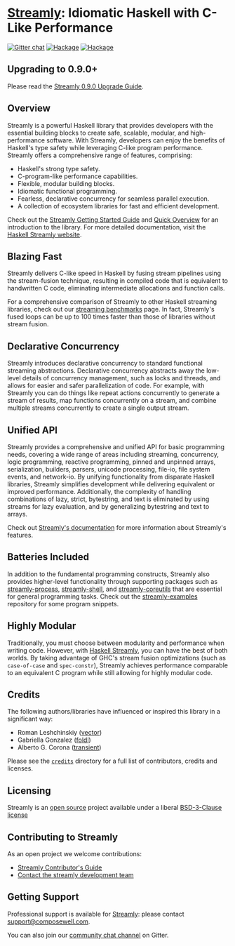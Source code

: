 # [Streamly][]: Idiomatic Haskell with C-Like Performance

[![Gitter chat](https://badges.gitter.im/composewell/gitter.svg)](https://gitter.im/composewell/streamly)
[![Hackage](https://img.shields.io/hackage/v/streamly-core.svg?style=flat)](https://hackage.haskell.org/package/streamly-core)
[![Hackage](https://img.shields.io/hackage/v/streamly.svg?style=flat)](https://hackage.haskell.org/package/streamly)

## Upgrading to 0.9.0+

Please read the [Streamly 0.9.0 Upgrade Guide](/docs/User/Project/Upgrading-0.8-to-0.9.md).

## Overview

Streamly is a powerful Haskell library that provides developers with
the essential building blocks to create safe, scalable, modular, and
high-performance software. With Streamly, developers can enjoy the
benefits of Haskell's type safety while leveraging C-like program
performance.  Streamly offers a comprehensive range of features,
comprising:

* Haskell's strong type safety.
* C-program-like performance capabilities.
* Flexible, modular building blocks.
* Idiomatic functional programming.
* Fearless, declarative concurrency for seamless parallel execution.
* A collection of ecosystem libraries for fast and efficient development.

Check out the [Streamly Getting Started
Guide](/docs/User/Tutorials/before-you-begin.md) and [Quick
Overview](/docs/User/Tutorials/quick-overview.md) for an introduction
to the library. For more detailed documentation, visit the [Haskell
Streamly website][Streamly].

## Blazing Fast

Streamly delivers C-like speed in Haskell by fusing stream pipelines
using the stream-fusion technique, resulting in compiled code that is
equivalent to handwritten C code, eliminating intermediate allocations
and function calls.

For a comprehensive comparison of Streamly to other Haskell streaming
libraries, check out our [streaming benchmarks][streaming-benchmarks]
page. In fact, Streamly's fused loops can be up to 100 times faster than
those of libraries without stream fusion.

## Declarative Concurrency

Streamly introduces declarative concurrency to standard functional
streaming abstractions.  Declarative concurrency abstracts away the
low-level details of concurrency management, such as locks and threads,
and allows for easier and safer parallelization of code.  For example,
with Streamly you can do things like repeat actions concurrently to
generate a stream of results, map functions concurrently on a stream,
and combine multiple streams concurrently to create a single output
stream.

## Unified API

Streamly provides a comprehensive and unified API for basic programming
needs, covering a wide range of areas including streaming, concurrency,
logic programming, reactive programming, pinned and unpinned arrays,
serialization, builders, parsers, unicode processing, file-io, file
system events, and network-io. By unifying functionality from disparate
Haskell libraries, Streamly simplifies development while delivering
equivalent or improved performance. Additionally, the complexity
of handling combinations of lazy, strict, bytestring, and text is
eliminated by using streams for lazy evaluation, and by generalizing
bytestring and text to arrays.

Check out [Streamly's documentation][Streamly] for more information
about Streamly's features.

## Batteries Included

In addition to the fundamental programming constructs, Streamly also
provides higher-level functionality through supporting packages such as
[streamly-process][], [streamly-shell][], and [streamly-coreutils][]
that are essential for general programming tasks. Check out the
[streamly-examples][] repository for some program snippets.

## Highly Modular

Traditionally, you must choose between modularity and performance when
writing code. However, with [Haskell Streamly][Streamly], you can have
the best of both worlds. By taking advantage of GHC's stream fusion
optimizations (such as `case-of-case` and `spec-constr`), Streamly achieves
performance comparable to an equivalent C program while still allowing
for highly modular code.

## Credits

The following authors/libraries have influenced or inspired this library in a
significant way:

  * Roman Leshchinskiy ([vector](http://hackage.haskell.org/package/vector))
  * Gabriella Gonzalez ([foldl](https://hackage.haskell.org/package/foldl))
  * Alberto G. Corona ([transient](https://hackage.haskell.org/package/transient))

Please see the [`credits`](/docs/User/Projectd/Credits.md) directory for a full
list of contributors, credits and licenses.

## Licensing

Streamly is an [open source](https://github.com/composewell/streamly)
project available under a liberal [BSD-3-Clause license][LICENSE]

## Contributing to Streamly

As an open project we welcome contributions:

* [Streamly Contributor's Guide][CONTRIBUTING.md]
* [Contact the streamly development team](mailto:streamly@composewell.com)

## Getting Support

Professional support is available for [Streamly][]: please contact
[support@composewell.com](mailto:support@composewell.com).

You can also join our [community chat
channel](https://gitter.im/composewell/streamly) on Gitter.

<!--
Link References.
-->

[Streamly]: https://streamly.composewell.com/
[streaming-benchmarks]: https://github.com/composewell/streaming-benchmarks
[concurrency-benchmarks]: https://github.com/composewell/concurrency-benchmarks
[streamly-examples]: https://github.com/composewell/streamly-examples
[streamly-process]: https://github.com/composewell/streamly-process
[streamly-shell]: https://github.com/composewell/streamly-shell
[streamly-coreutils]: https://github.com/composewell/streamly-coreutils

<!--
Keep all the unstable links here so that they can be updated to stable
links (for online docs) before we release.
-->

<!-- local files -->
[LICENSE]: /LICENSE
[CONTRIBUTING.md]: /docs/Developer/Contributing.md
[docs]: docs/
